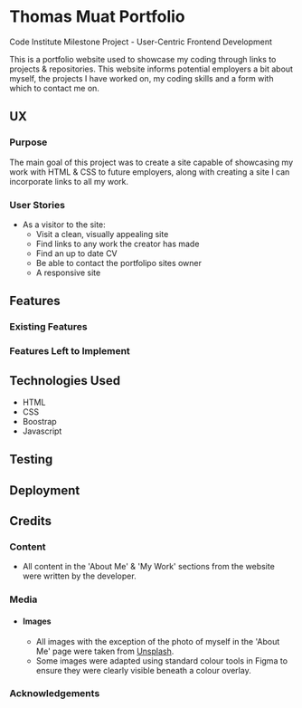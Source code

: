 # Thomas Muat Portfolio
Code Institute Milestone Project - User-Centric Frontend Development

This is a portfolio website used to showcase my coding through links to projects & repositories. This website informs potential employers a bit about myself, the projects I have worked on, my coding skills and a form with which to contact me on.

## UX

### Purpose

The main goal of this project was to create a site capable of showcasing my work with HTML & CSS to future employers, along with creating a site I can incorporate links to all my work. 

### User Stories

- As a visitor to the site:
    - Visit a clean, visually appealing site
    - Find links to any work the creator has made
    - Find an up to date CV
    - Be able to contact the portfolipo sites owner
    - A responsive site

## Features

### Existing Features

### Features Left to Implement



## Technologies Used

- HTML
- CSS
- Boostrap
- Javascript

## Testing

## Deployment

## Credits

### Content

- All content in the 'About Me' & 'My Work' sections from the website were written by the developer.

### Media

- #### Images
    - All images with the exception of the photo of myself in the 'About Me' page were taken from [Unsplash](https://www.unsplash.com/).
    - Some images were adapted using standard colour tools in Figma to ensure they were clearly visible beneath a colour overlay.

### Acknowledgements

